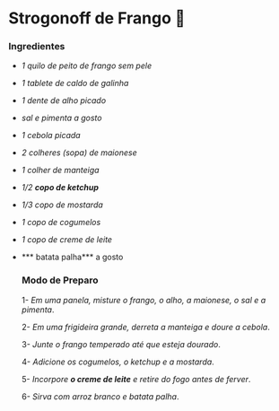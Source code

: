 # Strogonoff de Frango :chicken:

### Ingredientes

- _1 quilo de peito de frango sem pele_
- _1 tablete de caldo de galinha_ 
- _1 dente de alho picado_
- _sal e pimenta a gosto_
- _1 cebola picada_
- _2 colheres (sopa) de maionese_
- _1 colher de manteiga_
- _1/2 ***copo de ketchup***_
- _1/3 copo de mostarda_
- _1 copo de cogumelos_
- _1 copo de creme de leite_

- *** batata palha*** a gosto

   

  

  ### Modo de Preparo

  1-  _Em uma panela, misture o frango, o alho, a maionese, o sal e a pimenta_. 

  

  2-  _Em uma frigideira grande, derreta a manteiga e doure a cebola_.

  

  3-  _Junte o frango temperado até que esteja dourado_. 

  

  4-   _Adicione os cogumelos, o ketchup e a mostarda_.

  

  5- _Incorpore ***o creme de leite*** e retire do fogo antes de ferver_.

  

  6- _Sirva com arroz branco e batata palha_.  

  